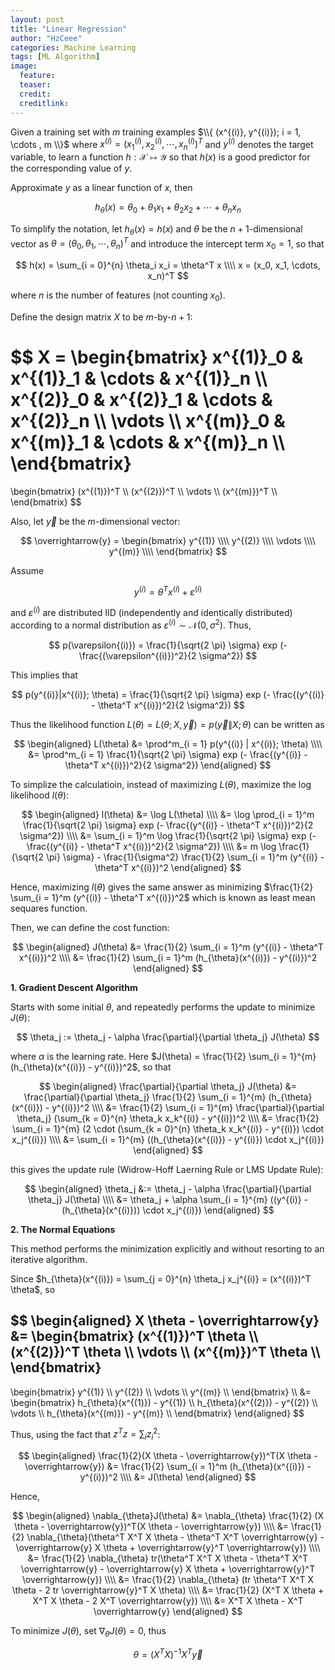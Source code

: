 ```yaml
---
layout: post
title: "Linear Regression"
author: "HzCeee"
categories: Machine Learning
tags: [ML Algorithm]
image:
  feature: 
  teaser: 
  credit:
  creditlink:
---
```


Given a training set with $m$ training examples $\\{ (x^{(i)}, y^{(i)}); i = 1, \cdots , m \\}$ where $x^{(i)} = (x_1^{(i)}, x_2^{(i)}, \cdots , x_n^{(i)})^T$ and $y^{(i)}$ denotes the target variable, to learn a function $h : \mathcal{X} \mapsto \mathcal{Y}$ so that $h(x)$ is a good predictor for the corresponding value of $y$.

Approximate $y$ as a linear function of $x$, then

$$
h_{\theta}(x) = \theta_0 + \theta_1 x_1 + \theta_2 x_2 + \cdots + \theta_n x_n
$$

To simplify the notation, let $h_{\theta}(x) = h(x)$ and $\theta$ be the $n + 1$-dimensional vector as $\theta = (\theta_0, \theta_1, \cdots, \theta_n)^T$ and introduce the intercept term $x_0 = 1$, so that

$$
h(x) = \sum_{i = 0}^{n} \theta_i x_i = \theta^T x \\\\
x = (x_0, x_1, \cdots, x_n)^T
$$

where $n$ is the number of features (not counting $x_0$).

Define the design matrix $X$ to be $m$-by-$n + 1$:

$$
X =
\begin{bmatrix}
x^{(1)}_0 & x^{(1)}_1 & \cdots & x^{(1)}_n \\\\
x^{(2)}_0 & x^{(2)}_1 & \cdots & x^{(2)}_n \\\\
\vdots \\\\
x^{(m)}_0 & x^{(m)}_1 & \cdots & x^{(m)}_n \\\\
\end{bmatrix}
=
\begin{bmatrix}
(x^{(1)})^T \\\\
(x^{(2)})^T \\\\
\vdots \\\\
(x^{(m)})^T \\\\
\end{bmatrix}
$$

Also, let $\overrightarrow{y}$ be the $m$-dimensional vector:

$$
\overrightarrow{y} = 
\begin{bmatrix}
y^{(1)} \\\\
y^{(2)} \\\\
\vdots \\\\
y^{(m)} \\\\
\end{bmatrix}
$$

Assume

$$
y^{(i)} = \theta^T x^{(i)} + \varepsilon^{(i)}
$$

and $\varepsilon^{(i)}$ are distributed IID (independently and identically distributed) according to a normal distribution as $\varepsilon^{(i)} \sim \mathcal{N}(0, \sigma^2)$. Thus,

$$
p(\varepsilon{(i)}) = \frac{1}{\sqrt{2 \pi} \sigma} exp (- \frac{(\varepsilon^{(i)})^2}{2 \sigma^2})
$$

This implies that

$$
p(y^{(i)}|x^{(i)}; \theta) = \frac{1}{\sqrt{2 \pi} \sigma} exp (- \frac{(y^{(i)} - \theta^T x^{(i)})^2}{2 \sigma^2})
$$

Thus the likelihood function $L(\theta) = L(\theta; X,\overrightarrow{y}) = p(\overrightarrow{y} \| X; \theta)$ can be written as

$$
\begin{aligned}
L(\theta) &= \prod^m_{i = 1} p(y^{(i)} | x^{(i)}; \theta) \\\\
&= \prod^m_{i = 1} \frac{1}{\sqrt{2 \pi} \sigma} exp (- \frac{(y^{(i)} - \theta^T x^{(i)})^2}{2 \sigma^2})
\end{aligned}
$$

To simplize the calculatioin, instead of maximizing $L(\theta)$, maximize the log likelihood $l(\theta)$:

$$
\begin{aligned}
l(\theta) &= \log L(\theta) \\\\
&= \log \prod_{i = 1}^m \frac{1}{\sqrt{2 \pi} \sigma} exp (- \frac{(y^{(i)} - \theta^T x^{(i)})^2}{2 \sigma^2}) \\\\
&= \sum_{i = 1}^m \log \frac{1}{\sqrt{2 \pi} \sigma} exp (- \frac{(y^{(i)} - \theta^T x^{(i)})^2}{2 \sigma^2}) \\\\
&= m \log \frac{1}{\sqrt{2 \pi} \sigma} - \frac{1}{\sigma^2} \frac{1}{2} \sum_{i = 1}^m (y^{(i)} - \theta^T x^{(i)})^2
\end{aligned}
$$

Hence, maximizing $l(\theta)$ gives the same answer as minimizing $\frac{1}{2} \sum_{i = 1}^m (y^{(i)} - \theta^T x^{(i)})^2$ which is known as least mean sequares function.

Then, we can define the cost function:

$$
\begin{aligned}
J(\theta) &= \frac{1}{2} \sum_{i = 1}^m (y^{(i)} - \theta^T x^{(i)})^2 \\\\
&= \frac{1}{2} \sum_{i = 1}^m (h_{\theta}(x^{(i)}) - y^{(i)})^2
\end{aligned}
$$

**1. Gradient Descent Algorithm**

Starts with some initial $\theta$, and repeatedly performs the update to minimize $J(\theta)$:

$$
\theta_j := \theta_j - \alpha \frac{\partial}{\partial \theta_j} J(\theta)
$$

where $\alpha$ is the learning rate. Here $J(\theta) = \frac{1}{2} \sum_{i = 1}^{m} (h_{\theta}(x^{(i)}) - y^{(i)})^2$, so that

$$
\begin{aligned}
\frac{\partial}{\partial \theta_j} J(\theta) &= \frac{\partial}{\partial \theta_j} \frac{1}{2} \sum_{i = 1}^{m} (h_{\theta}(x^{(i)}) - y^{(i)})^2 \\\\
&= \frac{1}{2} \sum_{i = 1}^{m} \frac{\partial}{\partial \theta_j} (\sum_{k = 0}^{n} \theta_k x_k^{(i)} - y^{(i)})^2 \\\\
&= \frac{1}{2} \sum_{i = 1}^{m} (2 \cdot (\sum_{k = 0}^{n} \theta_k x_k^{(i)} - y^{(i)}) \cdot x_j^{(i)}) \\\\
&= \sum_{i = 1}^{m} ((h_{\theta}(x^{(i)}) - y^{(i)}) \cdot x_j^{(i)})
\end{aligned}
$$

this gives the update rule (Widrow-Hoff Laerning Rule or LMS Update Rule):

$$
\begin{aligned}
\theta_j &:= \theta_j - \alpha \frac{\partial}{\partial \theta_j} J(\theta) \\\\
&= \theta_j + \alpha \sum_{i = 1}^{m} ((y^{(i)} - (h_{\theta}(x^{(i)})) \cdot x_j^{(i)})
\end{aligned}
$$

**2. The Normal Equations**

This method performs the minimization explicitly and without resorting to an iterative algorithm.

Since $h_{\theta}(x^{(i)}) = \sum_{j = 0}^{n} \theta_j x_j^{(i)} = (x^{(i)})^T \theta$, so

$$
\begin{aligned}
X \theta - \overrightarrow{y} &= 
\begin{bmatrix}
(x^{(1)})^T \theta \\\\
(x^{(2)})^T \theta \\\\
\vdots \\\\
(x^{(m)})^T \theta \\\\
\end{bmatrix}
-
\begin{bmatrix}
y^{(1)} \\\\
y^{(2)} \\\\
\vdots \\\\
y^{(m)} \\\\
\end{bmatrix} \\\\
&=
\begin{bmatrix}
h_{\theta}(x^{(1)}) - y^{(1)} \\\\
h_{\theta}(x^{(2)}) - y^{(2)} \\\\
\vdots \\\\
h_{\theta}(x^{(m)}) - y^{(m)} \\\\
\end{bmatrix}
\end{aligned}
$$

Thus, using the fact that $z^T z = \sum_i z_i^2$:

$$
\begin{aligned}
\frac{1}{2}(X \theta - \overrightarrow{y})^T(X \theta - \overrightarrow{y}) 
&= \frac{1}{2} \sum_{i = 1}^m (h_{\theta}(x^{(i)}) - y^{(i)})^2 \\\\
&= J(\theta)
\end{aligned}
$$

Hence, 

$$
\begin{aligned}
\nabla_{\theta}J(\theta) &=
\nabla_{\theta} \frac{1}{2} (X \theta - \overrightarrow{y})^T(X \theta - \overrightarrow{y}) \\\\
&= \frac{1}{2} \nabla_{\theta}(\theta^T X^T X \theta - \theta^T X^T \overrightarrow{y} - \overrightarrow{y} X \theta + \overrightarrow{y}^T \overrightarrow{y}) \\\\
&= \frac{1}{2} \nabla_{\theta} tr(\theta^T X^T X \theta - \theta^T X^T \overrightarrow{y} - \overrightarrow{y} X \theta + \overrightarrow{y}^T \overrightarrow{y}) \\\\
&= \frac{1}{2} \nabla_{\theta} (tr \theta^T X^T X \theta - 2 tr \overrightarrow{y}^T X \theta) \\\\
&= \frac{1}{2} (X^T X \theta + X^T X \theta - 2 X^T \overrightarrow{y}) \\\\
&= X^T X \theta - X^T \overrightarrow{y}
\end{aligned}
$$

To minimize $J(\theta)$, set $\nabla_{\theta}J(\theta) = 0$, thus

$$
\theta = (X^T X)^{-1} X^T \overrightarrow{y}
$$

